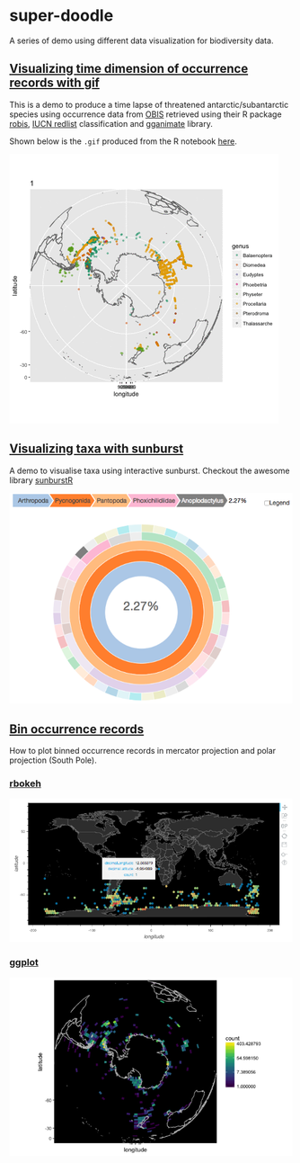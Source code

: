 # super-doodle

A series of demo using different data visualization for biodiversity data.

## [Visualizing time dimension of occurrence records with gif](occurrence-time-lapse/)

This is a demo to produce a time lapse of threatened antarctic/subantarctic species using occurrence data from [OBIS](iobis.org) retrieved using their R package [robis](https://github.com/iobis/robis), [IUCN redlist](http://www.iucnredlist.org/) classification and [gganimate](https://github.com/dgrtwo/gganimate) library.

Shown below is the `.gif` produced from the R notebook [here](./occurrence-time-lapse/occurrence_time_lapse.Rmd).

![Time lapse gif made from occurrence data for year 2003.](occurrence-time-lapse/occ_by_month.gif)


## [Visualizing taxa with sunburst](taxa-sunburst/)

A demo to visualise taxa using interactive sunburst. Checkout the awesome library [sunburstR](https://github.com/timelyportfolio/sunburstR)

![Taxa information from [SOMBASE PYCNOGONIDS](https://doi.org/10.15468/qtm508) dataset.](taxa-sunburst/taxa-sunburst.png)


## [Bin occurrence records](bin-occurrences/)

How to plot binned occurrence records in mercator projection and polar projection (South Pole).

### [rbokeh](http://hafen.github.io/rbokeh/)
![Binned occurrences + mercator projection](bin-occurrences/rbokeh_log.png)


### [ggplot](http://ggplot2.tidyverse.org/)

![Binned occurrences + polar projection](bin-occurrences/ggplot-polar.png)
